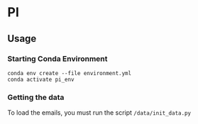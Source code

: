 # PI

## Usage

### Starting Conda Environment

```
conda env create --file environment.yml
conda activate pi_env
```

### Getting the data

To load the emails, you must run the script ```/data/init_data.py```